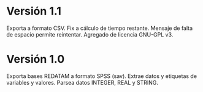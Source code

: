 ﻿# Versión 1.1
Exporta a formato CSV.
Fix a cálculo de tiempo restante.
Mensaje de falta de espacio permite reintentar.
Agregado de licencia GNU-GPL v3.

# Versión 1.0
Exporta bases REDATAM a formato SPSS (sav).
Extrae datos y etiquetas de variables y valores.
Parsea datos INTEGER, REAL y STRING.

